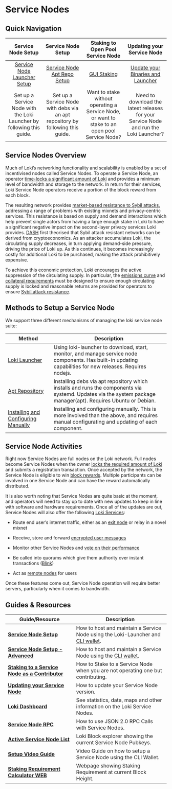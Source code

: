 # Service Nodes

## Quick Navigation

|                         **Service Node Setup**                        |                             **Service Node Setup**                             |                              **Staking to Open Pool Service Node**                             |                              **Updating your Service Node**                              |
|:---------------------------------------------------------------------:|:------------------------------------------------------------------------------:|:----------------------------------------------------------------------------------------------:|:----------------------------------------------------------------------------------------:|
|     [Service Node Launcher Setup](../ServiceNodes/SNFullGuide.md)     |      [Service Node Apt Repo Setup](../ServiceNodes/DebianPackageGuide.md)      |                        [GUI Staking](../ServiceNodes/GUIStakingGuide.md)                       | [Update your Binaries and Launcher](../ServiceNodes/SNFullGuide/#updating-your-binaries) |
| Set up a Service Node with the Loki Launcher by following this guide. | Set up a Service Node with debs via an apt repository by following this guide. | Want to stake without operating a Service Node, or want to stake to an open pool Service Node? |  Need to download the latest releases for your Service Node and run the Loki Launcher?   |

## Service Nodes Overview

Much of Loki’s networking functionality and scalability is enabled by a set of incentivised nodes called Service Nodes.  To operate a Service Node, an operator [time-locks a significant amount of Loki](../ServiceNodes/StakingRequirement.md) and provides a minimum level of bandwidth and storage to the network. In return for their services, Loki Service Node operators receive a portion of the block reward from each block.

The resulting network provides [market-based resistance to Sybil attacks](../Advanced/SybilResistance.md), addressing a range of problems with existing mixnets and privacy-centric services. This resistance is based on supply and demand interactions which help prevent single actors from having a large enough stake in Loki to have a significant negative impact on the second-layer privacy services Loki provides. [DASH](https://github.com/dashpay/dash/wiki/Whitepaper) first theorised that Sybil attack resistant networks can be derived from cryptoeconomics. As an attacker accumulates Loki, the  circulating supply decreases, in turn applying demand-side pressure, driving the price of Loki up. As this continues, it
becomes increasingly costly for additional Loki to be purchased, making the attack prohibitively expensive.

To achieve this economic protection, Loki encourages the active suppression of the circulating supply. In particular, the [emissions curve](../Advanced/Cryptoeconomics.md) and [collateral requirements](../ServiceNodes/StakingRequirement.md) must be designed to ensure enough circulating supply is locked and reasonable returns are provided for operators to ensure [Sybil attack resistance](../Advanced/SybilResistance.md).

## Methods to Setup a Service Node

We support three different mechanisms of managing the loki service node suite:

| Method                                                                      | Description                                                                                                                                                      |
|-----------------------------------------------------------------------------|------------------------------------------------------------------------------------------------------------------------------------------------------------------|
| [Loki Launcher](../ServiceNodes/SNFullGuide.md)                             | Using loki-launcher to download, start, monitor, and manage service node components.  Has built-in updating capabilities for new releases.  Requires nodejs.     |
| [Apt Repository](../ServiceNodes/DebianPackageGuide.md)                     | Installing debs via apt repository which installs and runs the components via systemd.  Updates via the system package manager(apt).  Requires Ubuntu or Debian. |
| [Installing and Configuring Manually](../ServiceNodes/SNFullGuideLegacy.md) | Installing and configuring manually.  This is more involved than the above, and requires manual configurating and updating of each component.                    |

## Service Node Activities

Right now Service Nodes are full nodes on the Loki network. Full nodes become Service Nodes when the owner [locks the required amount of Loki](../ServiceNodes/StakingRequirement.md) and submits a registration transaction. Once accepted by the network, the Service Node is eligible to win [block rewards](../Advanced/Cryptoeconomics.md). Multiple participants can be involved in one Service Node and can have the reward automatically distributed.

It is also worth noting that Service Nodes are quite basic at the moment, and operators will need to stay up to date with new updates to keep in line with software and hardware requirements. Once all of the updates are out, Service Nodes will also offer the following [Loki Services](../LokiServices/LokiServicesOverview.md):

-   Route end user’s internet traffic, either as an [exit node](/ServiceNodes/ServiceNodeFunctions/#exit-nodes) or relay in a novel mixnet
    
-   Receive, store and forward [encrypted user messages](../LokiServices/Messenger.md)
    
-   Monitor other Service Nodes and [vote on their performance](../Advanced/SwarmFlagging.md)
    
-   Be called into quorums which give them authority over instant transactions ([Blink](../LokiServices/Blink.md))
    
-   Act as [remote nodes](/ServiceNodes/ServiceNodeFunctions/#remote-nodes) for users

Once these features come out, Service Node operation will require better servers, particularly when it comes to bandwidth.

## Guides & Resources

| **Guide/Resource**                                                                                                       	| **Description**                                                                                                                                   	|
|--------------------------------------------------------------------------------------------------------------------------	|---------------------------------------------------------------------------------------------------------------------------------------------------	| 
| **[Service Node Setup](../ServiceNodes/SNFullGuide.md)**                                                            	| How to host and maintain a Service Node using the Loki-Launcher and [CLI wallet](/Wallets/WalletsOverview/#command-line-interface-wallet-cli). |
|**[Service Node Setup - Advanced](../ServiceNodes/SNFullGuideLegacy.md)** | How to host and maintain a Service Node using the [CLI wallet](/Wallets/WalletsOverview/#command-line-interface-wallet-cli). |
| **[Staking to a Service Node as a Contributor](../ServiceNodes/GUIStakingGuide.md)** | How to Stake to a Service Node when you are not operating one but contributing. |
| **[Updating your Service Node](../ServiceNodes/UpdateGuide.md)**                                                          | How to update your Service Node version.|
|**[Loki Dashboard](https://lokidashboard.com/)**| See statistics, data, maps and other information on the Loki Service Nodes.|
| **[Service Node RPC](../Developer/SNRPCGuide.md)**                                                                       	| How to use JSON 2.0 RPC Calls with Service Nodes.                                                                                                 	|
| **[Active Service Node List](https://www.lokiblocks.com)**                                                               	| Loki Block explorer showing the current Service Node Pubkeys.                                                                                     	|
| **[Setup Video Guide](https://www.youtube.com/watch?v=6uiRD1847UY)**                                                     	| Video Guide on how to setup a Service Node using the CLI Wallet.                                                                                  	|
| **[Staking Requirement Calculator WEB](https://imaginary.stream/sn/)**                                                   	| Webpage showing Staking Requirement at current Block Height.                                                                                      	|
